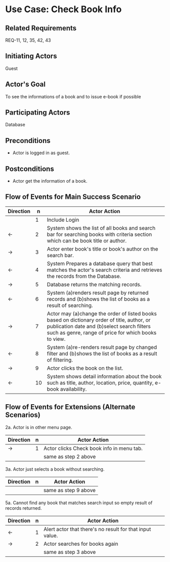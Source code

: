 # Use Case: Check Book Info

## **Related Requirements**

REQ-11, 12, 35, 42, 43

## **Initiating Actors**

Guest

## **Actor's Goal**

To see the informations of a book and to issue e-book if possible

## **Participating Actors**

Database

## **Preconditions**

- Actor is logged in as guest.

## **Postconditions**

- Actor get the information of a book.

## Flow of Events for Main Success Scenario

| Direction | n   | Actor Action                                                                                                                                                                                      |
| --------- | --- | ------------------------------------------------------------------------------------------------------------------------------------------------------------------------------------------------- |
|           | 1   | Include Login                                                                                                                                                                                     |
| ←         | 2   | System shows the list of all books and search bar for searching books with criteria section which can be book title or author.                                                                    |
| →         | 3   | Actor enter book's title or book's author on the search bar.                                                                                                                                      |
| ←         | 4   | System Prepares a database query that best matches the actor's search criteria and retrieves the records from the Database.                                                                       |
| →         | 5   | Database returns the matching records.                                                                                                                                                            |
| ←         | 6   | System (a)renders result page by returned records and (b)shows the list of books as a result of searching.                                                                                        |
| →         | 7   | Actor may (a)change the order of listed books based on dictionary order of title, author, or publication date and (b)select search filters such as genre, range of price for which books to view. |
| ←         | 8   | System (a)re-renders result page by changed filter and (b)shows the list of books as a result of filtering.                                                                                       |
| →         | 9   | Actor clicks the book on the list.                                                                                                                                                                |
| ←         | 10  | System shows detail information about the book such as title, author, location, price, quantity, e-book availability.                                                                             |

## Flow of Events for Extensions (Alternate Scenarios)

2a. Actor is in other menu page.

| Direction | n   | Actor Action                              |
| --------- | --- | ----------------------------------------- |
| →         | 1   | Actor clicks Check book info in menu tab. |
|           |     | same as step 2 above                      |

3a. Actor just selects a book without searching.

| Direction | n   | Actor Action         |
| --------- | --- | -------------------- |
|           |     | same as step 9 above |

5a. Cannot find any book that matches search input so empty result of records returned.

| Direction | n   | Actor Action                                             |
| --------- | --- | -------------------------------------------------------- |
| ←         | 1   | Alert actor that there's no result for that input value. |
| →         | 2   | Actor searches for books again                           |
|           |     | same as step 3 above                                     |

